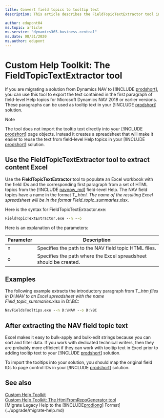 ```yaml
---
title: Convert field topics to tooltip text 
description: This article describes the FieldTopicTextExtractor tool in the custom help toolkit for Business Central. 

author: edupont04
ms.topic: article
ms.service: "dynamics365-business-central"
ms.date: 08/31/2020
ms.author: edupont
---
```


# Custom Help Toolkit: The FieldTopicTextExtractor tool

If you are migrating a solution from Dynamics NAV to [!INCLUDE [prodshort](../developer/includes/prodshort.md)], you can use this tool to export the text contained in the first paragraph of field-level Help topics for Microsoft Dynamics NAV 2018 or earlier versions. These paragraphs can be used as tooltip text in your [!INCLUDE [prodshort](../developer/includes/prodshort.md)] solution.  

> [!NOTE]
> The tool does not import the tooltip text directly into your [!INCLUDE [prodshort](../developer/includes/prodshort.md)] page objects. Instead it creates a spreadsheet that will make it easier to reuse the text from field-level Help topics in your [!INCLUDE [prodshort](../developer/includes/prodshort.md)] solution. 

## <a name="htmllocale"></a>Use the FieldTopicTextExtractor tool to extract content Excel

Use the **FieldTopicTextExtractor** tool to populate an Excel workbook with the field IDs and the corresponding first paragraph from a set of HTML topics from the [!INCLUDE [navnow_md](../developer/includes/navnow_md.md)] field-level Help. The NAV field topics have a name in the format T_*.html. The name of the resulting Excel spreadsheet will be in the format Field_topic_summaries*.xlsx.

Here is the syntax for FieldTopicTextExtractor.exe:  

```cmd
FieldTopicTextExtractor.exe --n --o
```

Here is an explanation of the parameters:

|Parameter   |Description  |
|------------|-------------|
|n|Specifies the path to the NAV field topic HTML files. |
|o|Specifies the path where the Excel spreadsheet should be created.|

## Examples

The following example extracts the introductory paragraph from T_*.htm files in D:\NAV to an Excel spreadsheet with the name Field_topic_summaries*.xlsx in D:\BC:

```cmd
NavFieldsTooltips.exe --n D:\NAV --o D:\BC
```

## After extracting the NAV field topic text

Excel makes it easy to bulk-apply and bulk-edit strings because you can sort and filter data. If you work with dedicated technical writers, then they are probably more efficient if they can work with tooltip text in Excel prior to adding tooltip text to your [!INCLUDE [prodshort](../developer/includes/prodshort.md)] solution.

To import the tooltips into your solution, you should map the original field IDs to page control IDs in your [!INCLUDE [prodshort](../developer/includes/prodshort.md)] solution.

## See also

[Custom Help Toolkit](custom-help-toolkit.md)  
[Custom Help Toolkit: The HtmlFromRepoGenerator tool](custom-help-toolkit-HtmlFromRepoGenerator.md)  
[Migrate Legacy Help to the [!INCLUDE[prodlong](../developer/includes/prodlong.md)] Format](../upgrade/migrate-help.md)  
